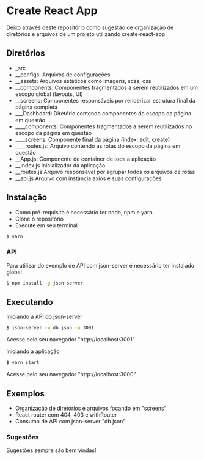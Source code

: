# Create React App

Deixo através deste repositório como sugestão de organização de diretórios e arquivos de um projeto utilizando create-react-app.

## Diretórios

- _src
- __configs: Arquivos de configurações
- __assets: Arquivos estáticos como imagens, scss, css
- __components: Componentes fragmentados a serem reutilizados em um escopo global (layouts, UI)
- __screens: Componentes responsáveis por renderizar estrutura final da página completa
- ___Dashboard: Diretório contendo componentes do escopo da página em questão
- ____components: Componentes fragmentados a serem reutilizados no escopo da página em questão
- ____screens: Componente final da página (index, edit, create)
- ____routes.js: Arquivo contendo as rotas do escopo da página em questão
- __App.js: Componente de container de toda a aplicação
- __index.js Inicializador da aplicação
- __routes.js Arquivo responsável por agrupar todos os arquivos de rotas
- __api.js Arquivo com instância axios e suas configurações

## Instalação

- Como pré-requisito é necessário ter node, npm e yarn.
- Clone o repositório
- Execute em seu terminal

```bash
$ yarn
```

### API

Para utilizar do exemplo de API com json-server é necessário ter instalado global

```bash
$ npm install -g json-server
```

## Executando

Iniciando a API do json-server

```bash
$ json-server -w db.json -p 3001
```

Acesse pelo seu navegador "http://localhost:3001"

Iniciando a aplicação

```bash
$ yarn start
```

Acesse pelo seu navegador "http://localhost:3000"

## Exemplos

- Organização de diretórios e arquivos focando em "screens"
- React router com 404, 403 e withRouter
- Consumo de API com json-server "db.json"

### Sugestões

Sugestões sempre são bem vindas!
